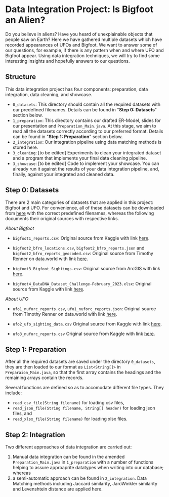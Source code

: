 # Data Integration Project: Is Bigfoot an Alien?

Do you believe in aliens? Have you heard of unexplainable objects that people saw on Earth? 
Here we have gathered multiple datasets which have recorded appearances of UFOs and Bigfoot.
We want to answer some of our questions, for example, if there is any pattern when and where
UFO and Bigfoot appear.
Using data integration techniques, we will try to find some interesting insights and 
hopefully answers to our questions.

## Structure

This data integration project has four components: preparation, data
integration, data cleaning, and showcase.

- `0_datasets`: This directory should contain all the required datasets with our predefined filenames. 
  Details can be found in "**Step 0: Datasets**" section below.
- `1_preparation`: This directory contains our drafted ER-Model, slides for our presentation
  and `Preparation_Main.java`. At this stage, we aim to read all the datasets correctly according to our preferred format. 
  Details can be found in "**Step 1: Preparation**" section below.
- `2_integration`: Our integration pipeline using data matching methods is stored here.
- `3_cleaning`: [to be edited] Experiments to clean your integrated dataset and a program that
  implements your final data cleaning pipeline.
- `3_showcase`: [to be edited] Code to implement your showcase. You can already run it against
  the results of your data integration pipeline, and, finally, against your
integrated and cleaned data.

## Step 0: Datasets

There are 2 main categories of datasets that are applied in this project: Bigfoot and UFO.
For convenience, all of these datasets can be downloaded from
[here](https://hessenbox.uni-marburg.de/dl/fiHf8BF7GjgyhXviHqyJzE/datasets.dir) with the correct predefined filenames,
whereas the following documents their original sources with respective links.

*About Bigfoot*

- `bigfoot1_reports.csv`: Original source from Kaggle with link 
[here](https://www.kaggle.com/datasets/josephvm/bigfoot-sightings-data).

- `bigfoot2_bfro_locations.csv`, `bigfoot2_bfro_reports.json` and `bigfoot2_bfro_reports_geocoded.csv`: 
Original source from Timothy Renner on data.world with link [here](https://data.world/timothyrenner/bfro-sightings-data).

- `bigfoot3_Bigfoot_Sightings.csv`: Original source from ArcGIS with link 
[here](https://hub.arcgis.com/datasets/d0afc5b29e4346cc9a4cf8e43bcaaed0_0/explore?location=32.184092%2C-115.796850%2C3.88).

- `bigfoot4_DataDNA_Dataset_Challenge-February_2023.xlsx`: Original source from Kaggle with link 
[here](https://www.kaggle.com/datasets/sridharstreaks/datadna-dataset-challenge-feb-bigfoot-sightings).

*About UFO*

- `ufo1_nuforc_reports.csv`, `ufo1_nuforc_reports.json`:
  Original source from Timothy Renner on data.world with link
  [here](https://data.world/timothyrenner/ufo-sightings).

- `ufo2_ufo_sighting_data.csv`
  Original source from Kaggle with link
  [here](https://www.kaggle.com/datasets/camnugent/ufo-sightings-around-the-world).

- `ufo3_nuforc_reports.csv`
  Original source from Kaggle with link
  [here](https://www.kaggle.com/datasets/thedevastator/uncovering-mysterious-unexplained-ufo-sightings).

## Step 1: Preparation

After all the required datasets are saved under the directory `0_datasets`, they are then loaded to our format as 
`List<String[]>` in `Preparaion_Main.java`, so that the first array contains the headings and the remaining arrays contain the records.

Several functions are defined so as to accomodate different file types. They include: 
- `read_csv_file(String filename)` for loading csv files,
- `read_json_file(String filename, String[] header)` for loading json files, and
- `read_xlsx_file(String filename)` for loading xlsx files.

## Step 2: Integration

Two different approaches of data integration are carried out:
1. Manual data integration can be found in the amended `Preparation_Main.java` in `1_preparation` with a number of functions helping 
    to assure approaprite datatypes when writing into our database; whereas
2. a semi-automatic approach can be found in `2_integration`. Data Matching methods including Jaccard similarity,
    JaroWinkler similarity and Levenshtein distance are applied here.
